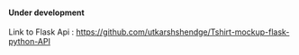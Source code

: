 #### Under development 
 
 Link to Flask Api : https://github.com/utkarshshendge/Tshirt-mockup-flask-python-API

